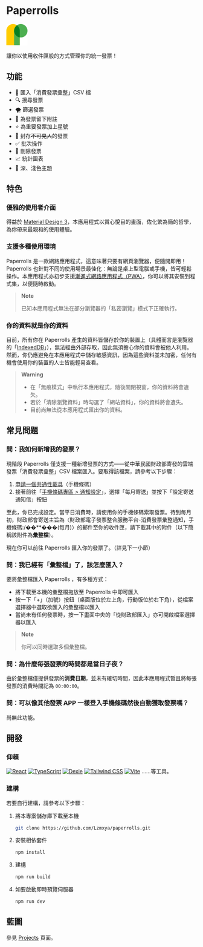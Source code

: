 # Paperrolls

<a href="https://paperrolls.vercel.app/inbox" title="Paperrolls" target="_blank" rel="noreferrer"><img src="public/favicon.svg" alt="Paperrolls 的標誌" width="56" /></a>

讓你以使用收件匣般的方式管理你的統一發票！

## 功能

- 📩 匯入「消費發票彙整」CSV 檔
- 🔍 搜尋發票
- 🌪 篩選發票
- 📝 為發票留下附註
- ⭐ 為重要發票加上星號
- 🫥 封存~~不可見人~~的發票
- ✅ 批次操作
- 🚮 刪除發票
- 📈 統計圖表
- 🎑 深、淺色主題

## 特色

### 優雅的使用者介面

得益於 [Material Design 3][md3]，本應用程式以賞心悅目的畫面，佐化繁為簡的哲學，為你帶來最親和的使用體驗。

### 支援多種使用環境

Paperrolls 是一款網路應用程式，這意味著只要有網頁瀏覽器，便隨開即用！Paperrolls 也針對不同的使用場景最佳化：無論是桌上型電腦或手機，皆可輕鬆操作。本應用程式亦初步支援[漸進式網路應用程式（PWA）][pwa]，你可以將其安裝到程式集，以便隨時啟動。

> **Note**
>
> 已知本應用程式無法在部分瀏覽器的「私密瀏覽」模式下正確執行。

### 你的資料就是你的資料

目前，所有你在 Paperrolls 產生的資料皆儲存於你的裝置上（具體而言是瀏覽器的「[IndexedDB][idb]」），無法經由外部存取，因此無須擔心你的資料會被他人利用。然而，你仍應避免在本應用程式中儲存敏感資訊，因為這些資料並未加密，任何有機會使用你的裝置的人士皆能輕易查看。

> **Warning**
>
> - 在「無痕模式」中執行本應用程式，隨後關閉視窗，你的資料將會遺失。
> - 若於「清除瀏覽資料」時勾選了「網站資料」，你的資料將會遺失。
> - 目前尚無法從本應用程式匯出你的資料。

## <a id="faq">常見問題</a>

### 問：我如何新增我的發票？

現階段 Paperrolls 僅支援一種新增發票的方式——從中華民國財政部寄發的雲端發票「消費發票彙整」CSV 檔案匯入。要取得該檔案，請參考以下步驟：

1. [申請一個共通性載具][sign-up-einvoice]（手機條碼）
2. 接著前往「[手機條碼專區 > 通知設定][opt-in-csv]」，選擇「每月寄送」並按下「設定寄送通知信」按鈕

至此，你已完成設定。當平日消費時，請使用你的手機條碼索取發票。待到每月初，財政部會寄送主旨為〈財政部電子發票整合服​務平台-消費發票彙整通知，手機條碼:/��\*\*���(每月)〉的郵件至你的收件匣，請下載其中的附件（以下簡稱該附件為**彙整檔**）。

現在你可以前往 Paperrolls 匯入你的發票了。（詳見下一小節）

### 問：我已經有「彙整檔」了，該怎麼匯入？

要將彙整檔匯入 Paperrolls ，有多種方式：

- 將下載至本機的彙整檔拖放至 Paperrolls 中即可匯入
- 按一下「+」（加號）按鈕（桌面版位於左上角，行動版位於右下角），從檔案選擇器中選取欲匯入的彙整檔以匯入
- 當尚未有任何發票時，按一下畫面中央的「從財政部匯入」亦可開啟檔案選擇器以匯入

> **Note**
>
> 你可以同時選取多個彙整檔。

### 問：為什麼每張發票的時間都是當日子夜？

由於彙整檔僅提供發票的**消費日期**，並未有確切時間，因此本應用程式暫且將每張發票的消費時間記為 `00:00:00`。

### 問：可以像其他發票 APP 一樣登入手機條碼然後自動獲取發票嗎？

尚無此功能。

## 開發

### 仰賴
[![React][badge-react]][react] [![TypeScript][badge-typescript]][typescript] [![Dexie][badge-dexie]][dexie] [![Tailwind CSS][badge-tailwindcss]][tailwindcss] [![Vite][badge-vite]][vite] ……等工具。

### 建構

若要自行建構，請參考以下步驟：

1. 將本專案儲存庫下載至本機
   ```sh
   git clone https://github.com/Lzmxya/paperrolls.git
   ```
2. 安裝相依套件
   ```sh
   npm install
   ```
3. 建構
   ```sh
   npm run build
   ```
4. 如要啟動即時預覽伺服器
   ```sh
   npm run dev
   ```

## 藍圖

參見 [Projects][roadmap] 頁面。

[md3]: https://m3.material.io
[pwa]: https://w.wiki/vwU
[idb]: https://developer.mozilla.org/en-US/docs/Web/API/IndexedDB_API
[sign-up-einvoice]: https://www.einvoice.nat.gov.tw/APCONSUMER/BTC501W
[opt-in-csv]: https://www.einvoice.nat.gov.tw/APCONSUMER/BTC513W
[roadmap]: https://github.com/Lzmxya/paperrolls/projects

[//]: # (badges)
[badge-react]: https://img.shields.io/static/v1?message=React&color=222222&logo=React&logoColor=61DAFB&label=
[badge-typescript]: https://img.shields.io/static/v1?message=TypeScript&color=3178C6&logo=TypeScript&logoColor=FFFFFF&label=
[badge-dexie]: https://img.shields.io/static/v1?message=Dexie&color=266FC1&logo=Adminer&logoColor=FFFFFF&label=
[badge-tailwindcss]: https://img.shields.io/static/v1?message=Tailwind+CSS&color=38BDF8&logo=Tailwind+CSS&logoColor=FFFFFF&label=
[badge-vite]: https://img.shields.io/static/v1?message=Vite&color=646CFF&logo=Vite&logoColor=FFDD35&label=

[//]: # (badge-links)
[react]: https://react.dev
[typescript]: https://www.typescriptlang.org
[dexie]: https://dexie.org
[tailwindcss]: https://tailwindcss.com
[vite]: https://vitejs.dev
